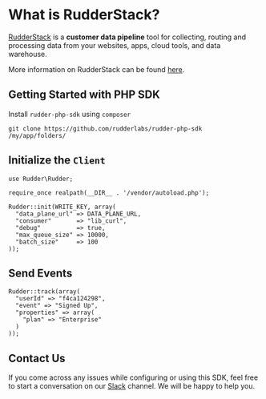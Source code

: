 # What is RudderStack?

[RudderStack](https://rudderstack.com/) is a **customer data pipeline** tool for collecting, routing and processing data 
from your websites, apps, cloud tools, and data warehouse.

More information on RudderStack can be found [here](https://github.com/rudderlabs/rudder-server).

## Getting Started with PHP SDK
Install `rudder-php-sdk` using `composer`
```
git clone https://github.com/rudderlabs/rudder-php-sdk /my/app/folders/
```

## Initialize the ```Client```
```
use Rudder\Rudder;

require_once realpath(__DIR__ . '/vendor/autoload.php');

Rudder::init(WRITE_KEY, array(
  "data_plane_url" => DATA_PLANE_URL,
  "consumer"       => "lib_curl",
  "debug"          => true,
  "max_queue_size" => 10000,
  "batch_size"     => 100
));
```

## Send Events
```
Rudder::track(array(
  "userId" => "f4ca124298",
  "event" => "Signed Up",
  "properties" => array(
    "plan" => "Enterprise"
  )
));
```

## Contact Us
If you come across any issues while configuring or using this SDK, feel free to start a conversation on our 
[Slack](https://resources.rudderstack.com/join-rudderstack-slack) channel. We will be happy to help you.

